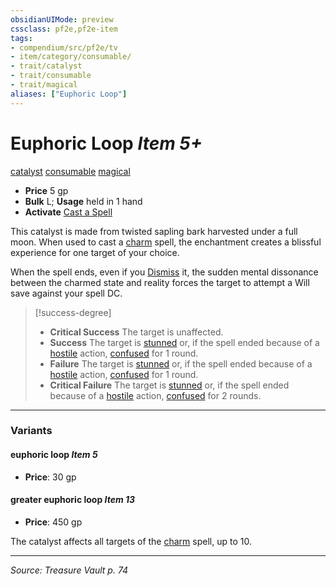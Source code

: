 ```yaml
---
obsidianUIMode: preview
cssclass: pf2e,pf2e-item
tags:
- compendium/src/pf2e/tv
- item/category/consumable/
- trait/catalyst
- trait/consumable
- trait/magical
aliases: ["Euphoric Loop"]
---
```

# Euphoric Loop *Item 5+*  
[catalyst](rules/traits/catalyst-som.md "Catalyst Item Trait")  [consumable](rules/traits/consumable.md "Consumable Item Trait")  [magical](rules/traits/magical.md "Magical Item Trait")  

- **Price** 5 gp
- **Bulk** L; **Usage** held in 1 hand
- **Activate** [Cast a Spell](rules/actions/cast-a-spell.md)

This catalyst is made from twisted sapling bark harvested under a full moon. When used to cast a [charm](compendium/spells/charm.md) spell, the enchantment creates a blissful experience for one target of your choice.

When the spell ends, even if you [Dismiss](rules/actions/dismiss.md) it, the sudden mental dissonance between the charmed state and reality forces the target to attempt a Will save against your spell DC.

> [!success-degree] 
> - **Critical Success** The target is unaffected.
> - **Success** The target is [stunned](rules/conditions.md#Stunned) or, if the spell ended because of a [hostile](rules/conditions.md#Hostile) action, [confused](rules/conditions.md#Confused) for 1 round.
> - **Failure** The target is [stunned](rules/conditions.md#Stunned) or, if the spell ended because of a [hostile](rules/conditions.md#Hostile) action, [confused](rules/conditions.md#Confused) for 1 round.
> - **Critical Failure** The target is [stunned](rules/conditions.md#Stunned) or, if the spell ended because of a [hostile](rules/conditions.md#Hostile) action, [confused](rules/conditions.md#Confused) for 2 rounds.

---

### Variants

#### euphoric loop *Item 5*

- **Price**: 30 gp

#### greater euphoric loop *Item 13*

- **Price**: 450 gp

The catalyst affects all targets of the [charm](compendium/spells/charm.md) spell, up to 10.

---
*Source: Treasure Vault p. 74*